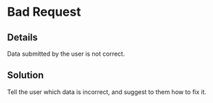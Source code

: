 # Bad Request

## Details

Data submitted by the user is not correct.

## Solution

Tell the user which data is incorrect, and suggest to them how to fix it.
